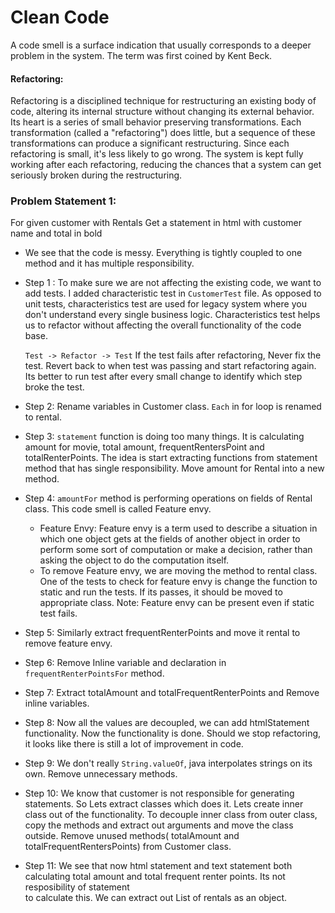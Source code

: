 # Clean Code

 A code smell is a surface indication that usually corresponds to a deeper problem in the system. 
 The term was first coined by Kent Beck.
 
 #### Refactoring:
 Refactoring is a disciplined technique for restructuring an existing body of code, altering its internal structure without changing its external behavior. 
 Its heart is a series of small behavior preserving transformations. Each transformation (called a "refactoring") does little, but a sequence of these
 transformations can produce a significant restructuring. Since each refactoring is small, it's less likely to go wrong. The system is kept fully working after 
 each refactoring, reducing the chances that a system can get seriously broken during the restructuring.

### Problem Statement 1:
 
 For given customer with Rentals
 Get a statement in html with customer name and total in bold
 
 - We see that the code is messy. Everything is tightly coupled to one method and it has multiple responsibility. 
 
 - Step 1 :  To make sure we are not affecting the existing code, we want to add tests.
      I added characteristic test in `CustomerTest` file. As opposed to unit tests, characteristics test are
      used for legacy system where you don't understand every single business logic. Characteristics test helps
      us to refactor without affecting the overall functionality of the code base.
     
      `Test -> Refactor -> Test`  If the test fails after refactoring, Never fix the test. 
      Revert back to when test was passing and start refactoring again. Its better to run test
      after every small change to identify which step broke the test.
 
 - Step 2: Rename variables in Customer class. `Each` in for loop is renamed to rental.
 - Step 3: `statement` function is doing too many things. It is calculating amount for movie, total amount, frequentRentersPoint and totalRenterPoints.
       The idea is start extracting functions from statement method that has single responsibility.
       Move amount for Rental into a new method.
 - Step 4: `amountFor` method is performing operations on fields of Rental class. This code smell is called Feature envy.
     - Feature Envy: Feature envy is a term used to describe a situation in which one object gets at the fields of another object in order to perform some sort of computation or make a decision, rather than asking the object to do the computation itself. 
     - To remove Feature envy, we are moving the method to rental class. One of the tests to check for feature
     envy is change the function to static and run the tests. If its passes, it should be moved to 
     appropriate class. Note: Feature envy can be present even if static test fails.
 - Step 5: Similarly extract frequentRenterPoints and move it rental to remove feature envy.
 - Step 6: Remove Inline variable and declaration in `frequentRenterPointsFor` method.
 - Step 7: Extract totalAmount and totalFrequentRenterPoints and Remove inline variables.
 - Step 8: Now all the values are decoupled, we can add htmlStatement functionality. Now the functionality is done. Should we stop refactoring,
 it looks like there is still a lot of improvement in code.
 - Step 9: We don't really `String.valueOf`, java interpolates strings on its own. Remove unnecessary methods.
 - Step 10: We know that customer is not responsible for generating statements. So Lets extract classes which does it.
 Lets create inner class out of the functionality. To decouple inner class from outer class, copy the methods and extract out arguments and move the class outside.
 Remove unused methods( totalAmount and totalFrequentRentersPoints) from Customer class. 
 - Step 11: We see that now html statement and text statement both calculating total amount and total frequent renter points. Its not resposibility of statement  
 to calculate this. We can extract out List of rentals as an object.

  
